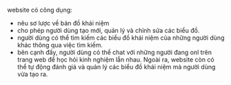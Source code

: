 website có công dụng:
- nêu sơ lược về bản đồ khái niệm
- cho phép người dùng tạo mới, quản lý và chỉnh sửa các biểu đồ.
- người dùng có thể tìm kiếm các biểu đồ khái niệm của những người dùng khác thông qua việc tìm kiếm.
- bên cạnh đấy, người dùng có thể chat với những người đang onl trên trang web để học hỏi kinh nghiệm lẫn nhau.
Ngoài ra, website còn có thể tự động đánh giá và quản lý các biểu đồ khái niệm mà người dùng vừa tạo ra.